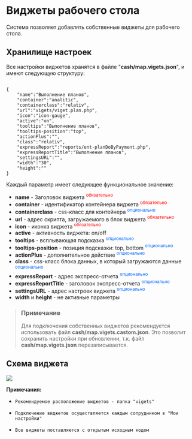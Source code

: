 # Виджеты рабочего стола
Система позволяет добавлять собственные виджеты для рабочего стола.

## Хранилище настроек

Все настройки виджетов хранятся в файле "**cash/map.vigets.json**", и имеют следующую структуру:
<pre><code class="json">
{
    "name":"Выполнение планов",
    "container":"analitic",
    "containerclass":"relativ",
    "url":"vigets/viget.plan.php",
    "icon":"icon-gauge",
    "active":"on",
    "tooltips":"Выполнение планов",
    "tooltips-position":"top",
    "actionPlus":"",
    "class":"relativ",
    "expressReport":"reports/ent-planDoByPayment.php",
    "expressReportTitle":"Выполнение планов",
    "settingsURL":"",
    "width":"30",
    "height":""
}
</code></pre>

Каждый параметр имеет следующее функциональное значение:

- **name** - Заголовок виджета <span style="color:#ff0000;"><sup>обязательно</sup></span>
- **container** - идентификатор контейнера виджета <span style="color:#ff0000;"><sup>обязательно</sup></span>
- **containerclass** - css-класс для контейнера <span style="color:#0066ff;"><sup>опционально</sup></span>
- **url** - адрес скрипта, загружаемого в блок виджета <span style="color:#ff0000;"><sup>обязательно</sup></span>
- **icon** - иконка виджета <span style="color:#ff0000;"><sup>обязательно</sup></span>
- **active** - активность виджета: on/off
- **tooltips** - всплывающая подсказка <span style="color:#0066ff;"><sup>опционально</sup></span>
- **tooltips-position** - позиция подсказки: top, bottom <span style="color:#0066ff;"><sup>опционально</sup></span>
- **actionPlus** - дополнительное действие <span style="color:#0066ff;"><sup>опционально</sup></span>
- **class** - css-класс блока данных, в который загружаются данные <span style="color:#0066ff;"><sup>опционально</sup></span>
- **expressReport** - адрес экспресс-отчета <span style="color:#0066ff;"><sup>опционально</sup></span>
- **expressReportTitle** - заголовок экспресс-отчета <span style="color:#0066ff;"><sup>опционально</sup></span>
- **settingsURL** - адрес настроек виджета <span style="color:#0066ff;"><sup>опционально</sup></span>
- **width** и **height** - не активные параметры


> ### Примечание
> 
> Для подключения собственных виджетов рекомендуется использовать файл **cash/map.vigets.castom.json**. Это позволит сохранить настройки при обновлении, т.к. файл **cash/map.vigets.json** перезаписывается.

## Схема виджета

![](https://salesman.pro/docs.img/docs/wiget_set.png)

**Примечания:**

*     Рекомендуемое расположение виджетов - папка "vigets"
*     Подключение виджетов осуществляется каждым сотрудником в "Мои настройки"
*     Все виджеты поставляются с открытым исходным кодом
